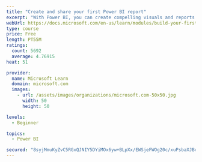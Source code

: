 ```yaml
---
title: "Create and share your first Power BI report"
excerpt: "With Power BI, you can create compelling visuals and reports. In this module, you learn how to use Power BI Desktop to connect to data, build visuals, and create a report that you can share with others in your organization. You then learn how to publish the report to the Power BI service, so that others can see your insights and benefit from your work."
webUrl: https://docs.microsoft.com/en-us/learn/modules/build-your-first-power-bi-report/
type: course
price: Free
length: PT55M
ratings:
  count: 5692
  average: 4.76915
heat: 51

provider:
  name: Microsoft Learn
  domain: microsoft.com
  images:
    - url: /assets/images/organizations/microsoft.com-50x50.jpg
      width: 50
      height: 50

levels:
  - Beginner

topics:
  - Power BI

secured: "8syjMmuKyZvC5RGxQJNIY5DYiMOx6yw+BLpXx/EWSjeFWOg20c/xuPsbaXJBqF4ayYqES+iCLqPC4Ubh/6qxQw5n6YpLk64+pFz9gjEm2r9rheyGloNgl91tpoVE/1k2cwt/jby3UbuK9ddNzs7RDSoPK7cvXv0jiILn8OtKztZ/P9oVeZ2xpQdjtR2tC4cicN69AG9fFuMa9Zwq56cHAvUghbwObcls24MFpLlqeNJp9XBOTxndr0HRCjYoIbo9b4zkiexB5c+EPqM7EQciP2+3wVrZV8Bjr6TiFTTTh90W6XfE3Khb/AGK/M9OANWAAJisrX73YsqHjKogtPO9e7sXWFzq0nTy6mmw7nUQqOvGES+yZaXnA1kTGSiVa/lv9rsTDnMZQ/kOmg5RMUdfUX3mTm1pmwYZXU66q+U8pTY=;XV1EpZBhHX1sXJ68sPEWKQ=="
---
```


